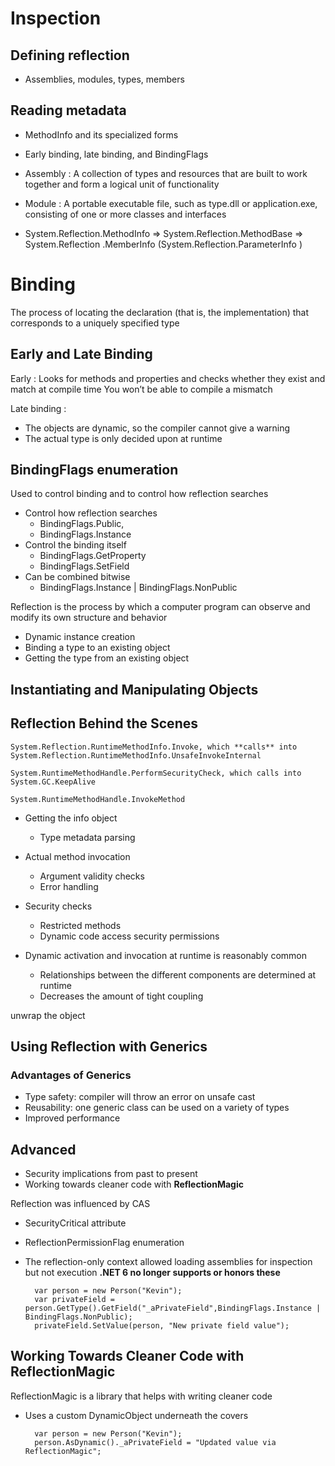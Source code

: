 # Inspection

## Defining reflection
- Assemblies, modules, types, members

## Reading metadata
- MethodInfo and its specialized forms
- Early binding, late binding, and BindingFlags

- Assembly : A collection of types and resources that are built to work together and form a logical unit of functionality

- Module : A portable executable file, such as type.dll or application.exe, consisting of one or more classes and interfaces

- System.Reflection.MethodInfo => System.Reflection.MethodBase => System.Reflection
.MemberInfo (System.Reflection.ParameterInfo )

# Binding

The process of locating the declaration (that is, the implementation)  that corresponds to a uniquely specified type

## Early and Late Binding

Early : Looks for methods and properties and checks whether they exist and match at compile time
You won’t be able to compile a mismatch

Late binding : 

- The objects are dynamic, so the compiler cannot give a warning
- The actual type is only decided upon at runtime

## BindingFlags enumeration

Used to control binding and to control how reflection searches

- Control how reflection searches
    - BindingFlags.Public,
    - BindingFlags.Instance
- Control the binding itself
    - BindingFlags.GetProperty
    - BindingFlags.SetField
- Can be combined bitwise
    - BindingFlags.Instance | BindingFlags.NonPublic

Reflection is the process by which a computer program can observe and modify its own structure and behavior

- Dynamic instance creation
- Binding a type to an existing object
- Getting the type from an existing object

## Instantiating and Manipulating Objects

## Reflection Behind the Scenes

    System.Reflection.RuntimeMethodInfo.Invoke, which **calls** into System.Reflection.RuntimeMethodInfo.UnsafeInvokeInternal

    System.RuntimeMethodHandle.PerformSecurityCheck, which calls into System.GC.KeepAlive

    System.RuntimeMethodHandle.InvokeMethod

-   Getting the info object 
    - Type metadata parsing
-   Actual method invocation 
    - Argument validity checks
    - Error handling
-   Security checks
    - Restricted methods
    - Dynamic code access security permissions

-   Dynamic activation and invocation at runtime is reasonably common

    - Relationships between the different components are determined at runtime 
    - Decreases the amount of tight coupling

<unwrap> unwrap the object

## Using Reflection with Generics

### Advantages of Generics

- Type safety: compiler will throw an error on unsafe cast
- Reusability: one generic class can be used on a variety of types
- Improved performance

## Advanced

-   Security implications from past to present
-   Working towards cleaner code with **ReflectionMagic**

Reflection was influenced by CAS
- SecurityCritical attribute
- ReflectionPermissionFlag enumeration
- The reflection-only context allowed loading assemblies for inspection but not execution
**.NET 6 no longer supports or honors these**

        var person = new Person("Kevin");
        var privateField = person.GetType().GetField("_aPrivateField",BindingFlags.Instance | BindingFlags.NonPublic);
        privateField.SetValue(person, "New private field value");

## Working Towards Cleaner Code with ReflectionMagic

ReflectionMagic is a library that helps with writing cleaner code
- Uses a custom DynamicObject underneath the covers

        var person = new Person("Kevin");
        person.AsDynamic()._aPrivateField = "Updated value via ReflectionMagic";
